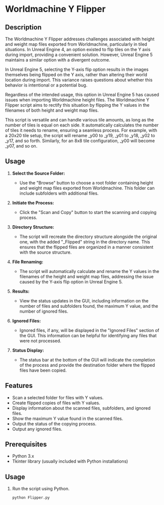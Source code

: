 # Worldmachine Y Flipper

## Description
The Worldmachine Y Flipper addresses challenges associated with height and weight map files exported from Worldmachine, particularly in tiled situations. In Unreal Engine 4, an option existed to flip tiles on the Y axis during import, providing a convenient solution. However, Unreal Engine 5 maintains a similar option with a divergent outcome.

In Unreal Engine 5, selecting the Y-axis flip option results in the images themselves being flipped on the Y axis, rather than altering their world location during import. This variance raises questions about whether this behavior is intentional or a potential bug.

Regardless of the intended usage, this option in Unreal Engine 5 has caused issues when importing Worldmachine height files. The Worldmachine Y Flipper script aims to rectify this situation by flipping the Y values in the filenames of both height and weight map files.

This script is versatile and can handle various tile amounts, as long as the number of tiles is equal on each side. It automatically calculates the number of tiles it needs to rename, ensuring a seamless process. For example, with a 20x20 tile setup, the script will rename _y00 to _y19, _y01 to _y18, _y02 to _y17, and so forth. Similarly, for an 8x8 tile configuration, _y00 will become _y07, and so on.


## Usage
1. **Select the Source Folder:**
   - Use the "Browse" button to choose a root folder containing height and weight map files exported from Worldmachine. This folder can include subfolders with additional files.

2. **Initiate the Process:**
   - Click the "Scan and Copy" button to start the scanning and copying process.

3. **Directory Structure:**
   - The script will recreate the directory structure alongside the original one, with the added "_Flipped" string in the directory name. This ensures that the flipped files are organized in a manner consistent with the source structure.

4. **File Renaming:**
   - The script will automatically calculate and rename the Y values in the filenames of the height and weight map files, addressing the issue caused by the Y-axis flip option in Unreal Engine 5.

5. **Results:**
   - View the status updates in the GUI, including information on the number of files and subfolders found, the maximum Y value, and the number of ignored files.

6. **Ignored Files:**
   - Ignored files, if any, will be displayed in the "Ignored Files" section of the GUI. This information can be helpful for identifying any files that were not processed.

7. **Status Display:**
   - The status bar at the bottom of the GUI will indicate the completion of the process and provide the destination folder where the flipped files have been copied.

## Features
- Scan a selected folder for files with Y values.
- Create flipped copies of files with Y values.
- Display information about the scanned files, subfolders, and ignored files.
- Show the maximum Y value found in the scanned files.
- Output the status of the copying process.
- Output any ignored files.

## Prerequisites
- Python 3.x
- Tkinter library (usually included with Python installations)

## Usage
1. Run the script using Python.
   ```bash
   python Flipper.py
